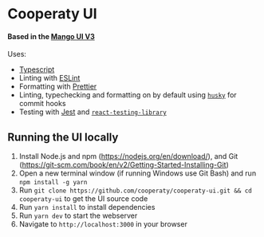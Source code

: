 # Cooperaty UI

#### Based in the [Mango UI V3](https://github.com/blockworks-foundation/mango-ui-v3)

Uses:

- [Typescript](https://www.typescriptlang.org/)
- Linting with [ESLint](https://eslint.org/)
- Formatting with [Prettier](https://prettier.io/)
- Linting, typechecking and formatting on by default using [`husky`](https://github.com/typicode/husky) for commit hooks
- Testing with [Jest](https://jestjs.io/) and [`react-testing-library`](https://testing-library.com/docs/react-testing-library/intro)

## Running the UI locally

1. Install Node.js and npm (https://nodejs.org/en/download/), and Git (https://git-scm.com/book/en/v2/Getting-Started-Installing-Git)
2. Open a new terminal window (if running Windows use Git Bash) and run `npm install -g yarn`
3. Run `git clone https://github.com/cooperaty/cooperaty-ui.git && cd cooperaty-ui` to get the UI source code
4. Run `yarn install` to install dependencies
5. Run `yarn dev` to start the webserver
6. Navigate to `http://localhost:3000` in your browser
